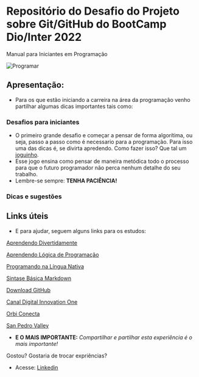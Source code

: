 # Repositório do Desafio do Projeto sobre Git/GitHub do BootCamp Dio/Inter 2022
Manual para Iniciantes em Programação

![Programar](https://encrypted-tbn0.gstatic.com/images?q=tbn:ANd9GcT0Rxo9Tgwh-1Kb2zqxJoqgVlKubxnH-7VBjg&usqp=CAU) 

## Apresentação:
 - Para os que estão iniciando a carreira na área da programação venho partilhar algumas dicas importantes tais como:

  ### Desafios para iniciantes
  
   - O primeiro grande desafio e começar a pensar de forma algorítima, ou seja, passo a passo como é necessario para a programação. Para isso uma das dicas é, se divirta apredendo. Como fazer isso? Que tal um [joguinho](https://rachacuca.com.br/jogos/o-lobo-e-a-ovelha/).
   - Esse jogo ensina como pensar de maneira metódica todo o processo para que o futuro programador não perca nenhum detalhe do seu trabalho.
   - Lembre-se sempre: **TENHA PACIÊNCIA!**
  
  ### Dicas e sugestões
 
## Links úteis
 
   - E para ajudar, seguem alguns links para os estudos: 

[Aprendendo Divertidamente](https://rachacuca.com.br)

[Aprendendo Lógica de Programação](https://code.org)

[Programando na Língua Nativa](http://lite.acad.univali.br/portugol/)

[Sintase Básica Markdown](https://www.markdownguide.org)

[Download GitHub](https://git-scm.com/download/win)

[Canal Digital Innovation One](https://www.youtube.com/channel/UCMxqhdELkftE8DuBZiwdPfg) 

[Orbi Conecta](https://orbi.co)

[San Pedro Valley](https://www.sanpedrovalley.org)

- **E O MAIS IMPORTANTE:**
*Compartilhar e partilhar esta experiência é o mais importante!* 

Gostou?
Gostaria de trocar expriências?
 - Acesse:
[Linkedin](https://www.linkedin.com/in/lualanca/)

